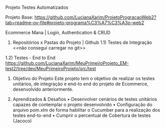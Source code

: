 Projeto Testes Automatizados

Projeto Base: https://github.com/LucianaXarim/ProjetoProgracaoWeb2?tab=readme-ov-file#projeto-programa%C3%A7%C3%A3o-web2 

Ecommerce Mana | Login, Authentication & CRUD
1) Repositórios x Pastas do Projeto | Github
1.1) Testes de Integração
   <<não consegui carregar no git>>

1.2) Testes - End to End
https://github.com/LucianaXarim/MeuPrimeiroProjeto_EM-test2/tree/dev/MeuPrimeiroProjeto/src/test


1) Objetivo do Projeto
Este projeto tem o objetivo de realizar os testes unitários, de integração e end-to end do projeto de Ecommerce, desenvolvido anteriormente.


2) Aprendizados & Desafios
•	Desenvolver cenários de testes unitários capazes de contemplar o projeto desenvolvido 
•	Configuração do arquivo pom.xlm de forma habilitar o Cucumber para a realização dos testes end-to-end
•	Cumprir o percentual de Cobertura de testes (Jacoco)
